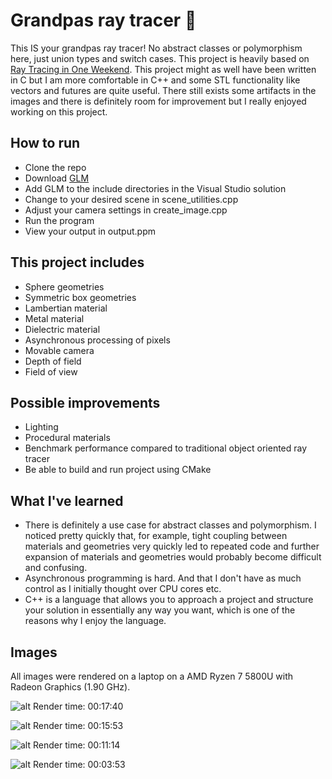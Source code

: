 # Grandpas ray tracer :older_man:
This IS your grandpas ray tracer! No abstract classes or polymorphism here, just union types and switch cases. This project is heavily based on [Ray Tracing in One Weekend](https://raytracing.github.io/books/RayTracingInOneWeekend.html). This project might as well have been written in C but I am more comfortable in C++ and some STL functionality like vectors and futures are quite useful. There still exists some artifacts in the images and there is definitely room for improvement but I really enjoyed working on this project.

## How to run
- Clone the repo
- Download [GLM](https://github.com/g-truc/glm)
- Add GLM to the include directories in the Visual Studio solution
- Change to your desired scene in scene_utilities.cpp
- Adjust your camera settings in create_image.cpp
- Run the program
- View your output in output.ppm

## This project includes
- Sphere geometries
- Symmetric box geometries
- Lambertian material
- Metal material
- Dielectric material
- Asynchronous processing of pixels
- Movable camera
- Depth of field
- Field of view
  
## Possible improvements
- Lighting
- Procedural materials
- Benchmark performance compared to traditional object oriented ray tracer
- Be able to build and run project using CMake
  
## What I've learned
- There is definitely a use case for abstract classes and polymorphism. I noticed pretty quickly that, for example, tight coupling between materials and geometries very quickly led to repeated code and further expansion of materials and geometries would probably become difficult and confusing.
- Asynchronous programming is hard. And that I don't have as much control as I initially thought over CPU cores etc.
- C++ is a language that allows you to approach a project and structure your solution in essentially any way you want, which is one of the reasons why I enjoy the language.

## Images
All images were rendered on a laptop on a AMD Ryzen 7 5800U with Radeon Graphics (1.90 GHz).

![alt](https://i.imgur.com/EpoUfYK.png)
Render time: 00:17:40

![alt](https://i.imgur.com/sj2nBBe.png)
Render time: 00:15:53

![alt](https://i.imgur.com/bRj6NUR.png)
Render time: 00:11:14

![alt](https://i.imgur.com/A9MjbiU.png)
Render time: 00:03:53
